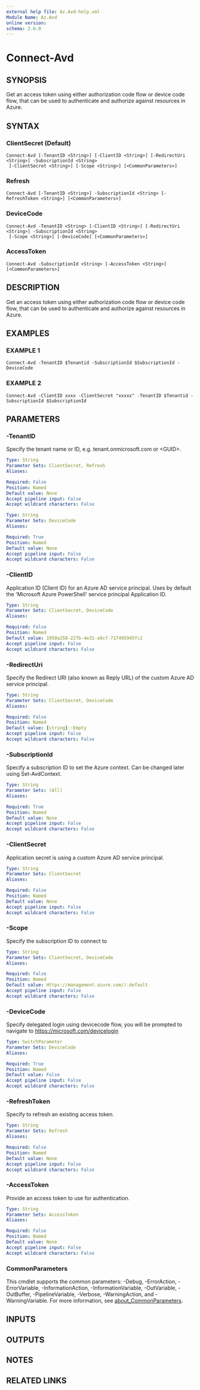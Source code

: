```yaml
---
external help file: Az.Avd-help.xml
Module Name: Az.Avd
online version:
schema: 2.0.0
---
```


# Connect-Avd

## SYNOPSIS
Get an access token using either authorization code flow or device code flow, that can be used to authenticate and authorize against resources in Azure.

## SYNTAX

### ClientSecret (Default)
```
Connect-Avd [-TenantID <String>] [-ClientID <String>] [-RedirectUri <String>] -SubscriptionId <String>
 [-ClientSecret <String>] [-Scope <String>] [<CommonParameters>]
```

### Refresh
```
Connect-Avd [-TenantID <String>] -SubscriptionId <String> [-RefreshToken <String>] [<CommonParameters>]
```

### DeviceCode
```
Connect-Avd -TenantID <String> [-ClientID <String>] [-RedirectUri <String>] -SubscriptionId <String>
 [-Scope <String>] [-DeviceCode] [<CommonParameters>]
```

### AccessToken
```
Connect-Avd -SubscriptionId <String> [-AccessToken <String>] [<CommonParameters>]
```

## DESCRIPTION
Get an access token using either authorization code flow or device code flow, that can be used to authenticate and authorize against resources in Azure.

## EXAMPLES

### EXAMPLE 1
```
Connect-Avd -TenantID $Tenantid -SubscriptionId $SubscriptionId -DeviceCode
```

### EXAMPLE 2
```
Connect-Avd -ClientID xxxx -ClientSecret "xxxxx" -TenantID $Tenantid -SubscriptionId $SubscriptionId
```

## PARAMETERS

### -TenantID
Specify the tenant name or ID, e.g.
tenant.onmicrosoft.com or \<GUID\>.

```yaml
Type: String
Parameter Sets: ClientSecret, Refresh
Aliases:

Required: False
Position: Named
Default value: None
Accept pipeline input: False
Accept wildcard characters: False
```

```yaml
Type: String
Parameter Sets: DeviceCode
Aliases:

Required: True
Position: Named
Default value: None
Accept pipeline input: False
Accept wildcard characters: False
```

### -ClientID
Application ID (Client ID) for an Azure AD service principal.
Uses by default the 'Microsoft Azure PowerShell' service principal Application ID.

```yaml
Type: String
Parameter Sets: ClientSecret, DeviceCode
Aliases:

Required: False
Position: Named
Default value: 1950a258-227b-4e31-a9cf-717495945fc2
Accept pipeline input: False
Accept wildcard characters: False
```

### -RedirectUri
Specify the Redirect URI (also known as Reply URL) of the custom Azure AD service principal.

```yaml
Type: String
Parameter Sets: ClientSecret, DeviceCode
Aliases:

Required: False
Position: Named
Default value: [string]::Empty
Accept pipeline input: False
Accept wildcard characters: False
```

### -SubscriptionId
Specify a subscription ID to set the Azure context.
Can be changed later using Set-AvdContext.

```yaml
Type: String
Parameter Sets: (All)
Aliases:

Required: True
Position: Named
Default value: None
Accept pipeline input: False
Accept wildcard characters: False
```

### -ClientSecret
Application secret is using a custom Azure AD service principal.

```yaml
Type: String
Parameter Sets: ClientSecret
Aliases:

Required: False
Position: Named
Default value: None
Accept pipeline input: False
Accept wildcard characters: False
```

### -Scope
Specify the subscription ID to connect to

```yaml
Type: String
Parameter Sets: ClientSecret, DeviceCode
Aliases:

Required: False
Position: Named
Default value: Https://management.azure.com//.default
Accept pipeline input: False
Accept wildcard characters: False
```

### -DeviceCode
Specify delegated login using devicecode flow, you will be prompted to navigate to https://microsoft.com/devicelogin

```yaml
Type: SwitchParameter
Parameter Sets: DeviceCode
Aliases:

Required: True
Position: Named
Default value: False
Accept pipeline input: False
Accept wildcard characters: False
```

### -RefreshToken
Specify to refresh an existing access token.

```yaml
Type: String
Parameter Sets: Refresh
Aliases:

Required: False
Position: Named
Default value: None
Accept pipeline input: False
Accept wildcard characters: False
```

### -AccessToken
Provide an access token to use for authentication.

```yaml
Type: String
Parameter Sets: AccessToken
Aliases:

Required: False
Position: Named
Default value: None
Accept pipeline input: False
Accept wildcard characters: False
```

### CommonParameters
This cmdlet supports the common parameters: -Debug, -ErrorAction, -ErrorVariable, -InformationAction, -InformationVariable, -OutVariable, -OutBuffer, -PipelineVariable, -Verbose, -WarningAction, and -WarningVariable. For more information, see [about_CommonParameters](http://go.microsoft.com/fwlink/?LinkID=113216).

## INPUTS

## OUTPUTS

## NOTES

## RELATED LINKS
